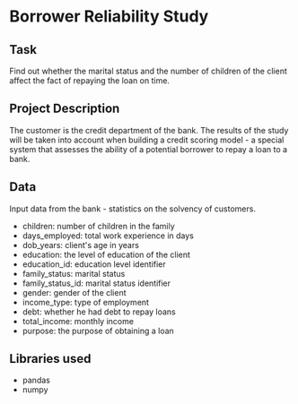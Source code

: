 # Borrower Reliability Study

## Task

Find out whether the marital status and the number of children of the client affect the fact of repaying the loan on time.

## Project Description

The customer is the credit department of the bank. The results of the study will be taken into account when building a credit scoring model - a special system that assesses the ability of a potential borrower to repay a loan to a bank.

## Data

Input data from the bank - statistics on the solvency of customers.

- children: number of children in the family
- days_employed: total work experience in days
- dob_years: client's age in years
- education: the level of education of the client
- education_id: education level identifier
- family_status: marital status
- family_status_id: marital status identifier
- gender: gender of the client
- income_type: type of employment
- debt: whether he had debt to repay loans
- total_income: monthly income
- purpose: the purpose of obtaining a loan

## Libraries used

- pandas
- numpy
